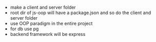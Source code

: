 - make a client and server folder
- root dir of js-oop will have a package.json and so do the client and server folder
- use OOP paradigm in the entire project
- for db use pg
- backend framework will be express
